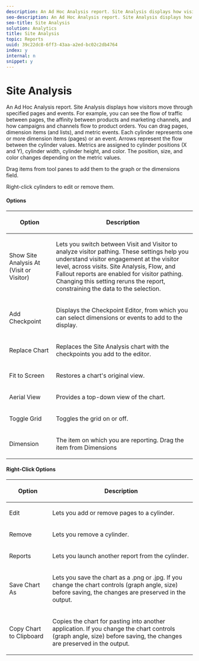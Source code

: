 ```yaml
---
description: An Ad Hoc Analysis report. Site Analysis displays how visitors move through specified pages and events. For example, you can see the flow of traffic between pages, the affinity between products and marketing channels, and how campaigns and channels flow to product orders. You can drag pages, dimension items (and lists), and metric events. Each cylinder represents one or more dimension items (pages) or an event. Arrows represent the flow between the cylinder values. Metrics are assigned to cylinder positions (X and Y), cylinder width, cylinder height, and color. The position, size, and color changes depending on the metric values.
seo-description: An Ad Hoc Analysis report. Site Analysis displays how visitors move through specified pages and events. For example, you can see the flow of traffic between pages, the affinity between products and marketing channels, and how campaigns and channels flow to product orders. You can drag pages, dimension items (and lists), and metric events. Each cylinder represents one or more dimension items (pages) or an event. Arrows represent the flow between the cylinder values. Metrics are assigned to cylinder positions (X and Y), cylinder width, cylinder height, and color. The position, size, and color changes depending on the metric values.
seo-title: Site Analysis
solution: Analytics
title: Site Analysis
topic: Reports
uuid: 39c22dc8-6ff3-43aa-a2ed-bc02c2db4764
index: y
internal: n
snippet: y
---
```


# Site Analysis

An Ad Hoc Analysis report. Site Analysis displays how visitors move through specified pages and events. For example, you can see the flow of traffic between pages, the affinity between products and marketing channels, and how campaigns and channels flow to product orders. You can drag pages, dimension items (and lists), and metric events. Each cylinder represents one or more dimension items (pages) or an event. Arrows represent the flow between the cylinder values. Metrics are assigned to cylinder positions (X and Y), cylinder width, cylinder height, and color. The position, size, and color changes depending on the metric values.

Drag items from tool panes to add them to the graph or the dimensions field.

Right-click cylinders to edit or remove them. 

#### Options
<table id="table_B38BD7AA465B40BABEDC8F66EB3A852F">  
 <thead> 
  <tr> 
   <th colname="col1" class="entry"> <p>Option </p> </th> 
   <th colname="col2" class="entry"> <p>Description </p> </th> 
  </tr> 
 </thead>
 <tbody> 
  <tr> 
   <td colname="col1"> <p>Show Site Analysis At (Visit or Visitor) </p> </td> 
   <td colname="col2"> <p>Lets you switch between <span class="uicontrol"> Visit</span> and <span class="uicontrol"> Visitor</span> to analyze visitor pathing. These settings help you understand visitor engagement at the visitor level, across visits. Site Analysis, Flow, and Fallout reports are enabled for visitor pathing. Changing this setting reruns the report, constraining the data to the selection. </p> </td> 
  </tr> 
  <tr> 
   <td colname="col1"> <p>Add Checkpoint </p> </td> 
   <td colname="col2"> <p>Displays the <span class="wintitle"> Checkpoint Editor</span>, from which you can select dimensions or events to add to the display. </p> </td> 
  </tr> 
  <tr> 
   <td colname="col1"> <p>Replace Chart </p> </td> 
   <td colname="col2"> <p>Replaces the Site Analysis chart with the checkpoints you add to the editor. </p> </td> 
  </tr> 
  <tr> 
   <td colname="col1"> <p>Fit to Screen </p> </td> 
   <td colname="col2"> <p>Restores a chart's original view. </p> </td> 
  </tr> 
  <tr> 
   <td colname="col1"> <p>Aerial View </p> </td> 
   <td colname="col2"> <p>Provides a top-down view of the chart. </p> </td> 
  </tr> 
  <tr> 
   <td colname="col1"> <p>Toggle Grid </p> </td> 
   <td colname="col2"> <p>Toggles the grid on or off. </p> </td> 
  </tr> 
  <tr> 
   <td colname="col1"> <p>Dimension </p> </td> 
   <td colname="col2"> <p>The item on which you are reporting. Drag the item from Dimensions </p> </td> 
  </tr> 
 </tbody> 
</table>

#### Right-Click Options
<table id="table_BD98971B579D4BF49E1C932A9C876752">  
 <thead> 
  <tr> 
   <th colname="col1" class="entry"> <p>Option </p> </th> 
   <th colname="col2" class="entry"> <p>Description </p> </th> 
  </tr> 
 </thead>
 <tbody> 
  <tr> 
   <td colname="col1"> <p>Edit </p> </td> 
   <td colname="col2"> <p>Lets you add or remove pages to a cylinder. </p> </td> 
  </tr> 
  <tr> 
   <td colname="col1"> <p>Remove </p> </td> 
   <td colname="col2"> <p>Lets you remove a cylinder. </p> </td> 
  </tr> 
  <tr> 
   <td colname="col1"> <p>Reports </p> </td> 
   <td colname="col2"> <p>Lets you launch another report from the cylinder. </p> </td> 
  </tr> 
  <tr> 
   <td colname="col1"> <p>Save Chart As </p> </td> 
   <td colname="col2"> <p>Lets you save the chart as a <span class="filepath"> .png</span> or <span class="filepath"> .jpg</span>. If you change the chart controls (graph angle, size) before saving, the changes are preserved in the output. </p> </td> 
  </tr> 
  <tr> 
   <td colname="col1"> <p>Copy Chart to Clipboard </p> </td> 
   <td colname="col2"> <p>Copies the chart for pasting into another application. If you change the chart controls (graph angle, size) before saving, the changes are preserved in the output. </p> </td> 
  </tr> 
 </tbody> 
</table>

